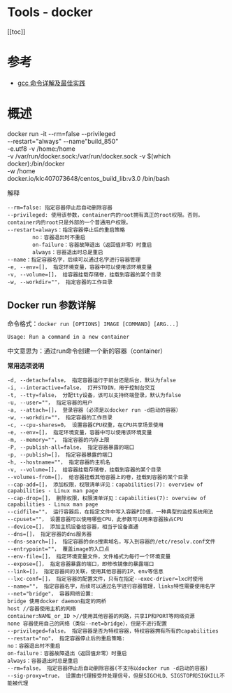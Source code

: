 # Tools - docker

[[toc]]

# 参考

* [gcc 命令详解及最佳实践](https://blog.csdn.net/lu_embedded/article/details/117848775)

# 概述

docker run -it --rm=false --privileged  \
--restart="always" --name"build_850"    \
-e.utf8 -v /home:/home                  \
-v /var/run/docker.sock:/var/run/docker.sock -v $(which docker):/bin/docker    \
-w /home                                \
docker.io/klc407073648/centos_build_lib:v3.0 /bin/bash

解释

```
--rm=false: 指定容器停止后自动删除容器
--privileged: 使用该参数，container内的root拥有真正的root权限。否则，container内的root只是外部的一个普通用户权限。
--restart=always：指定容器停止后的重启策略
        no：容器退出时不重启
        on-failure：容器故障退出（返回值非零）时重启
        always：容器退出时总是重启
--name：指定容器名字，后续可以通过名字进行容器管理
-e, --env=[]， 指定环境变量，容器中可以使用该环境变量
-v, --volume=[]， 给容器挂载存储卷，挂载到容器的某个目录
-w, --workdir=""， 指定容器的工作目录
```

## Docker run 参数详解

命令格式：`docker run [OPTIONS] IMAGE [COMMAND] [ARG...]`

`Usage: Run a command in a new container`

中文意思为：通过run命令创建一个新的容器（container）

**常用选项说明**

```
-d, --detach=false， 指定容器运行于前台还是后台，默认为false
-i, --interactive=false， 打开STDIN，用于控制台交互
-t, --tty=false， 分配tty设备，该可以支持终端登录，默认为false
-u, --user=""， 指定容器的用户
-a, --attach=[]， 登录容器（必须是以docker run -d启动的容器）
-w, --workdir=""， 指定容器的工作目录
-c, --cpu-shares=0， 设置容器CPU权重，在CPU共享场景使用
-e, --env=[]， 指定环境变量，容器中可以使用该环境变量
-m, --memory=""， 指定容器的内存上限
-P, --publish-all=false， 指定容器暴露的端口
-p, --publish=[]， 指定容器暴露的端口
-h, --hostname=""， 指定容器的主机名
-v, --volume=[]， 给容器挂载存储卷，挂载到容器的某个目录
--volumes-from=[]， 给容器挂载其他容器上的卷，挂载到容器的某个目录
--cap-add=[]， 添加权限，权限清单详见：capabilities(7): overview of capabilities - Linux man page
--cap-drop=[]， 删除权限，权限清单详见：capabilities(7): overview of capabilities - Linux man page
--cidfile=""， 运行容器后，在指定文件中写入容器PID值，一种典型的监控系统用法
--cpuset=""， 设置容器可以使用哪些CPU，此参数可以用来容器独占CPU
--device=[]， 添加主机设备给容器，相当于设备直通
--dns=[]， 指定容器的dns服务器
--dns-search=[]， 指定容器的dns搜索域名，写入到容器的/etc/resolv.conf文件
--entrypoint=""， 覆盖image的入口点
--env-file=[]， 指定环境变量文件，文件格式为每行一个环境变量
--expose=[]， 指定容器暴露的端口，即修改镜像的暴露端口
--link=[]， 指定容器间的关联，使用其他容器的IP、env等信息
--lxc-conf=[]， 指定容器的配置文件，只有在指定--exec-driver=lxc时使用
--name=""， 指定容器名字，后续可以通过名字进行容器管理，links特性需要使用名字
--net="bridge"， 容器网络设置:
bridge 使用docker daemon指定的网桥
host //容器使用主机的网络
container:NAME_or_ID >//使用其他容器的网路，共享IP和PORT等网络资源
none 容器使用自己的网络（类似--net=bridge），但是不进行配置
--privileged=false， 指定容器是否为特权容器，特权容器拥有所有的capabilities
--restart="no"， 指定容器停止后的重启策略:
no：容器退出时不重启
on-failure：容器故障退出（返回值非零）时重启
always：容器退出时总是重启
--rm=false， 指定容器停止后自动删除容器(不支持以docker run -d启动的容器)
--sig-proxy=true， 设置由代理接受并处理信号，但是SIGCHLD、SIGSTOP和SIGKILL不能被代理
```

